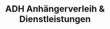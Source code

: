 ---
title: "ADH Anhängerverleih & Dienstleistungen"
url: /muenster/adh-anhaengerverleih-und-dienstleistungen/
shop: Mieten
---